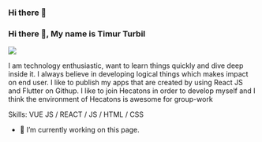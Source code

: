 ### Hi there 👋

### Hi there 👋, My name is Timur Turbil
![](https://arturssmirnovs.github.io/github-profile-readme-generator/images/banner.png)

I am technology enthusiastic, want to learn things quickly and dive deep inside it. I always believe in developing logical things which makes impact on end user. I like to publish my apps that are created by using React JS and Flutter on Githup. I like to join Hecatons in order to develop myself and I think the environment of Hecatons is awesome for group-work

Skills: VUE JS / REACT / JS / HTML / CSS

- 🔭 I’m currently working on this page. 






